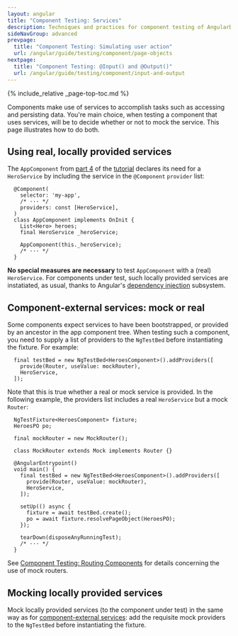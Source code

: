 ```yaml
---
layout: angular
title: "Component Testing: Services"
description: Techniques and practices for component testing of AngularDart apps.
sideNavGroup: advanced
prevpage:
  title: "Component Testing: Simulating user action"
  url: /angular/guide/testing/component/page-objects
nextpage:
  title: "Component Testing: @Input() and @Output()"
  url: /angular/guide/testing/component/input-and-output
---
```

<?code-excerpt path-base="examples/ng/doc"?>

{% include_relative _page-top-toc.md %}

Components make use of services to accomplish tasks such as accessing and
persisting data. You're main choice, when testing a component that uses
services, will be to decide whether or not to mock the service. This page
illustrates how to do both.

## Using real, locally provided services

The `AppComponent` from [part 4][] of the [tutorial][] declares its need for a
`HeroService` by including the service in the `@Component` `provider` list:

<?code-excerpt "toh-4/lib/app_component_2.dart (locally provided service)" title?>
```
  @Component(
    selector: 'my-app',
    /* ··· */
    providers: const [HeroService],
  )
  class AppComponent implements OnInit {
    List<Hero> heroes;
    final HeroService _heroService;

    AppComponent(this._heroService);
    /* ··· */
  }
```

**No special measures are necessary** to test `AppComponent` with a
(real) `HeroService`. For components under test, such locally provided
services are instatiated, as usual, thanks to Angular's
[dependency injection][] subsystem.

## Component-external services: mock or real

Some components expect services to have been bootstrapped, or provided by an
ancestor in the app component tree.  When testing such a component, you need
to supply a list of providers to the `NgTestBed` before instantiating the
fixture. For example:

<?code-excerpt "toh-5/test/heroes.dart (providers)"?>
```
  final testBed = new NgTestBed<HeroesComponent>().addProviders([
    provide(Router, useValue: mockRouter),
    HeroService,
  ]);
```

Note that this is true whether a real or mock service is provided. In
the following example, the providers list includes a real `HeroService` but a
mock `Router`:

<?code-excerpt "toh-5/test/heroes.dart (providers)" region="providers-with-context" title?>
```
  NgTestFixture<HeroesComponent> fixture;
  HeroesPO po;

  final mockRouter = new MockRouter();

  class MockRouter extends Mock implements Router {}

  @AngularEntrypoint()
  void main() {
    final testBed = new NgTestBed<HeroesComponent>().addProviders([
      provide(Router, useValue: mockRouter),
      HeroService,
    ]);

    setUp(() async {
      fixture = await testBed.create();
      po = await fixture.resolvePageObject(HeroesPO);
    });

    tearDown(disposeAnyRunningTest);
    /* ··· */
  }
```

See [Component Testing: Routing Components][] for details concerning the use of
mock routers.

## Mocking locally provided services

Mock locally provided services (to the component under test) in the same way as
for [component-external services]: add the requisite mock providers to the
`NgTestBed` before instantiating the fixture.

[component-external services]: #component-external-services-mock-or-real
[dependency injection]: /angular/guide/dependency-injection#angular-dependency-injection
[part 4]: /angular/tutorial/toh-pt4
[Component Testing: Routing Components]: ./routing-components
[tutorial]: /angular/tutorial
